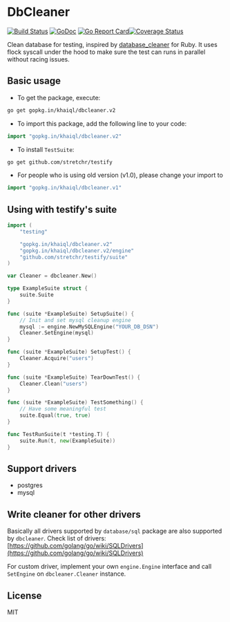 # DbCleaner

[![Build Status](https://travis-ci.org/khaiql/dbcleaner.svg?branch=master)](https://travis-ci.org/khaiql/dbcleaner) [![GoDoc](https://godoc.org/github.com/khaiql/dbcleaner?status.svg)](https://godoc.org/github.com/khaiql/dbcleaner) [![Go Report Card](https://goreportcard.com/badge/github.com/khaiql/dbcleaner)](https://goreportcard.com/report/github.com/khaiql/dbcleaner)[![Coverage Status](https://coveralls.io/repos/github/khaiql/dbcleaner/badge.svg)](https://coveralls.io/github/khaiql/dbcleaner)

Clean database for testing, inspired by [database_cleaner](https://github.com/DatabaseCleaner/database_cleaner) for Ruby. It uses flock syscall under the hood to make sure the test can runs in parallel without racing issues.

## Basic usage

* To get the package, execute:

```bash
go get gopkg.in/khaiql/dbcleaner.v2
```

* To import this package, add the following line to your code:

```go
import "gopkg.in/khaiql/dbcleaner.v2"
```

* To install `TestSuite`:

```bash
go get github.com/stretchr/testify
```

* For people who is using old version (v1.0), please change your import to
```go
import "gopkg.in/khaiql/dbcleaner.v1"
```

## Using with testify's suite

```go
import (
	"testing"

  	"gopkg.in/khaiql/dbcleaner.v2"
  	"gopkg.in/khaiql/dbcleaner.v2/engine"
	"github.com/stretchr/testify/suite"
)

var Cleaner = dbcleaner.New()

type ExampleSuite struct {
	suite.Suite
}

func (suite *ExampleSuite) SetupSuite() {
  	// Init and set mysql cleanup engine
  	mysql := engine.NewMySQLEngine("YOUR_DB_DSN")
  	Cleaner.SetEngine(mysql)
}

func (suite *ExampleSuite) SetupTest() {
  	Cleaner.Acquire("users")
}

func (suite *ExampleSuite) TearDownTest() {
  	Cleaner.Clean("users")
}

func (suite *ExampleSuite) TestSomething() {
  	// Have some meaningful test
  	suite.Equal(true, true)
}

func TestRunSuite(t *testing.T) {
  	suite.Run(t, new(ExampleSuite))
}
```

## Support drivers

* postgres
* mysql

## Write cleaner for other drivers

Basically all drivers supported by `database/sql` package are also supported by
`dbcleaner`. Check list of drivers:
[https://github.com/golang/go/wiki/SQLDrivers](https://github.com/golang/go/wiki/SQLDrivers)

For custom driver, implement your own `engine.Engine` interface and call `SetEngine` on `dbcleaner.Cleaner` instance.

## License

MIT
